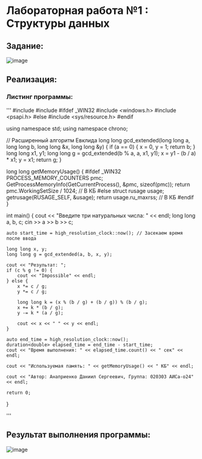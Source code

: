 # Лабораторная работа №1 : Структуры данных
## Задание:
![image](https://github.com/user-attachments/assets/dc439e25-e0f0-48ea-939b-7e928fecdc06)
## Реализация:
### Листинг программы:
'''
#include <iostream>
#include <chrono>
#ifdef _WIN32
    #include <windows.h>
    #include <psapi.h>
#else
    #include <sys/resource.h>
#endif

using namespace std;
using namespace chrono;

// Расширенный алгоритм Евклида
long long gcd_extended(long long a, long long b, long long &x, long long &y) {
    if (a == 0) {
        x = 0, y = 1;
        return b;
    }
    long long x1, y1;
    long long g = gcd_extended(b % a, a, x1, y1);
    x = y1 - (b / a) * x1;
    y = x1;
    return g;
}

long long getMemoryUsage() {
#ifdef _WIN32
    PROCESS_MEMORY_COUNTERS pmc;
    GetProcessMemoryInfo(GetCurrentProcess(), &pmc, sizeof(pmc));
    return pmc.WorkingSetSize / 1024; // В КБ
#else
    struct rusage usage;
    getrusage(RUSAGE_SELF, &usage);
    return usage.ru_maxrss; // В КБ
#endif
}

int main() {
    cout << "Введите три натуральных числа: " << endl;
    long long a, b, c;
    cin >> a >> b >> c;
    
    auto start_time = high_resolution_clock::now(); // Засекаем время после ввода

    long long x, y;
    long long g = gcd_extended(a, b, x, y);
    
    cout << "Результат: ";
    if (c % g != 0) {
        cout << "Impossible" << endl;
    } else {
        x *= c / g;
        y *= c / g;
        
        long long k = (x % (b / g) + (b / g)) % (b / g);
        x += k * (b / g);
        y -= k * (a / g);
        
        cout << x << " " << y << endl;
    }
    
    auto end_time = high_resolution_clock::now();
    duration<double> elapsed_time = end_time - start_time;
    cout << "Время выполнения: " << elapsed_time.count() << " сек" << endl;
    
    cout << "Используемая память: " << getMemoryUsage() << " КБ" << endl;
    
    cout << "Автор: Анаприенко Даниил Сергеевич, Группа: 020303 АИСа-о24" << endl;
    
    return 0;
}

'''
## Результат выполнения программы:
![image](https://github.com/user-attachments/assets/8a4cc59b-b4bd-478d-9180-d6a56399a51e)
